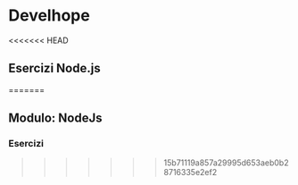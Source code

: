 # Develhope
<<<<<<< HEAD
## Esercizi Node.js
=======
## Modulo: NodeJs
### Esercizi
>>>>>>> 15b71119a857a29995d653aeb0b28716335e2ef2
